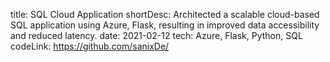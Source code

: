 title: SQL Cloud Application
shortDesc: Architected a scalable cloud-based SQL application using Azure, Flask, resulting in improved data accessibility and reduced latency.
date: 2021-02-12
tech: Azure, Flask, Python, SQL
codeLink: https://github.com/sanixDe/
